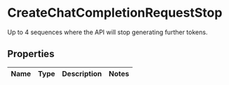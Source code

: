 

# CreateChatCompletionRequestStop

Up to 4 sequences where the API will stop generating further tokens. 

## Properties

| Name | Type | Description | Notes |
|------------ | ------------- | ------------- | -------------|



